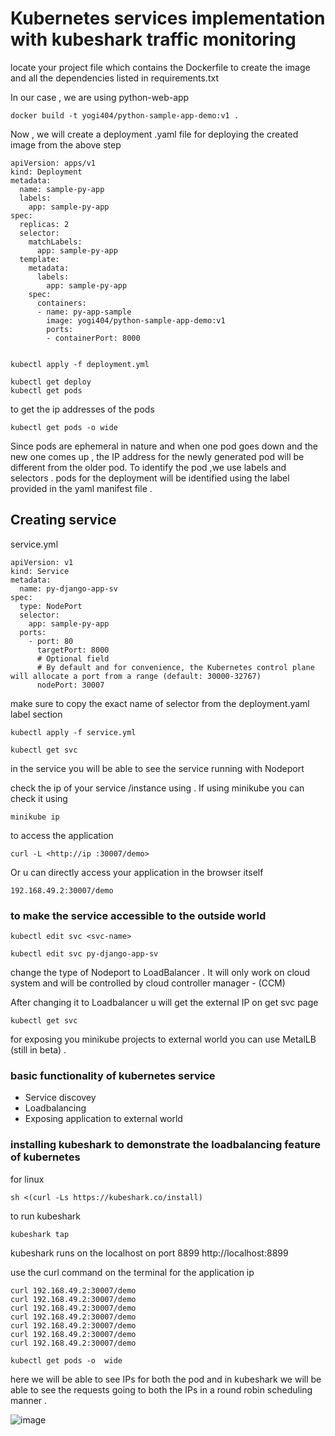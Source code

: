 # Kubernetes services implementation with kubeshark traffic monitoring 

locate your project file which contains the Dockerfile to create the image and all the dependencies listed in requirements.txt 

In our case , we are using python-web-app

```
docker build -t yogi404/python-sample-app-demo:v1 .
```

Now , we will create a deployment .yaml file for deploying the created image from the above step

```
apiVersion: apps/v1
kind: Deployment
metadata:
  name: sample-py-app
  labels:
    app: sample-py-app
spec:
  replicas: 2
  selector:
    matchLabels:
      app: sample-py-app
  template:
    metadata:
      labels:
        app: sample-py-app
    spec:
      containers:
      - name: py-app-sample
        image: yogi404/python-sample-app-demo:v1
        ports:
        - containerPort: 8000


```

```
kubectl apply -f deployment.yml
```
```
kubectl get deploy
kubectl get pods
```

to get the ip addresses of the pods 
```
kubectl get pods -o wide
```

Since pods are ephemeral in nature and when one pod goes down and the new one comes up , the IP address for the newly generated pod will be different from the older pod. To identify the pod ,we use labels and selectors . pods for the deployment will be identified using the label provided in the yaml manifest file . 

## Creating service 

service.yml

```
apiVersion: v1
kind: Service
metadata:
  name: py-django-app-sv
spec:
  type: NodePort
  selector:
    app: sample-py-app
  ports:
    - port: 80
      targetPort: 8000
      # Optional field
      # By default and for convenience, the Kubernetes control plane will allocate a port from a range (default: 30000-32767)
      nodePort: 30007
```
make sure to copy the exact name of selector from the deployment.yaml label section

```
kubectl apply -f service.yml
```

```
kubectl get svc
```

in the service you will be able to see the service running with Nodeport 

check the ip of your service /instance using . If using minikube you can check it using 
```
minikube ip
```

to access the application 

```
curl -L <http://ip :30007/demo>
```

Or u can directly access your application in the browser itself

```
192.168.49.2:30007/demo
```

### to make the service accessible to the outside world

```
kubectl edit svc <svc-name>
```

```
kubectl edit svc py-django-app-sv
```

change the type of Nodeport to LoadBalancer . It will only work on cloud system and will be controlled by cloud controller manager - (CCM)

After changing it to Loadbalancer u will get the external IP on get svc page

```
kubectl get svc 
```

for exposing you minikube projects to external world you can use MetalLB (still in beta) .

### basic functionality of kubernetes service

- Service discovey
- Loadbalancing
- Exposing application to external world


### installing kubeshark to demonstrate the loadbalancing feature of kubernetes

for linux
```
sh <(curl -Ls https://kubeshark.co/install)
```

to run kubeshark

```
kubeshark tap
```

kubeshark runs on the localhost on port 8899
http://localhost:8899

use the curl command on the terminal for the application ip

```
curl 192.168.49.2:30007/demo
curl 192.168.49.2:30007/demo
curl 192.168.49.2:30007/demo
curl 192.168.49.2:30007/demo
curl 192.168.49.2:30007/demo
curl 192.168.49.2:30007/demo
curl 192.168.49.2:30007/demo

```
```
kubectl get pods -o  wide
```
here we will be able to see IPs for both the pod and in kubeshark we will be able to see the requests going to both the IPs in a round robin scheduling manner .

![image](https://github.com/yo-404/Kubernetes/assets/100558220/eb9891f6-47ea-41c0-8ece-aacb7a518f25)



